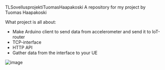  TLSovellusprojektiTuomasHaapakoski
A repository for my project by Tuomas Haapakoski

What project is all about:
- Make Arduino client to send data from accelerometer and send it to IoT-router
- TCP-interface 
- HTTP API
- Gather data from the interface to your UE

![image](https://user-images.githubusercontent.com/99179437/199221069-76acd93a-5e82-4ae8-8985-6e05286f722b.png)


